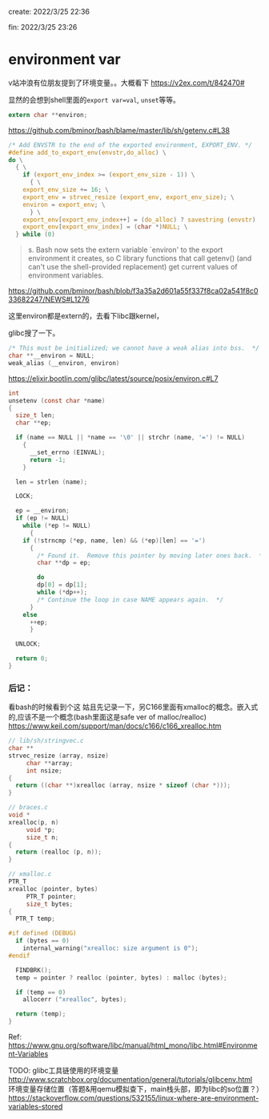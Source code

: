 create: 2022/3/25 22:36

fin: 2022/3/25 23:26

# environment var
v站冲浪有位朋友提到了环境变量。。大概看下
https://v2ex.com/t/842470#

显然的会想到shell里面的`export var=val`, `unset`等等。
```c
extern char **environ;
```
https://github.com/bminor/bash/blame/master/lib/sh/getenv.c#L38

```c
/* Add ENVSTR to the end of the exported environment, EXPORT_ENV. */
#define add_to_export_env(envstr,do_alloc) \
do \
  { \
    if (export_env_index >= (export_env_size - 1)) \
      { \
	export_env_size += 16; \
	export_env = strvec_resize (export_env, export_env_size); \
	environ = export_env; \
      } \
    export_env[export_env_index++] = (do_alloc) ? savestring (envstr) : envstr; \
    export_env[export_env_index] = (char *)NULL; \
  } while (0)
```

> s.  Bash now sets the extern variable `environ' to the export environment it
>     creates, so C library functions that call getenv() (and can't use the
>     shell-provided replacement) get current values of environment variables.


https://github.com/bminor/bash/blob/f3a35a2d601a55f337f8ca02a541f8c033682247/NEWS#L1276

这里environ都是extern的，去看下libc跟kernel，

glibc搜了一下。
```C
/* This must be initialized; we cannot have a weak alias into bss.  */
char **__environ = NULL;
weak_alias (__environ, environ)
```

https://elixir.bootlin.com/glibc/latest/source/posix/environ.c#L7


```c
int
unsetenv (const char *name)
{
  size_t len;
  char **ep;

  if (name == NULL || *name == '\0' || strchr (name, '=') != NULL)
    {
      __set_errno (EINVAL);
      return -1;
    }

  len = strlen (name);

  LOCK;

  ep = __environ;
  if (ep != NULL)
    while (*ep != NULL)
      {
	if (!strncmp (*ep, name, len) && (*ep)[len] == '=')
	  {
	    /* Found it.  Remove this pointer by moving later ones back.  */
	    char **dp = ep;

	    do
		dp[0] = dp[1];
	    while (*dp++);
	    /* Continue the loop in case NAME appears again.  */
	  }
	else
	  ++ep;
      }

  UNLOCK;

  return 0;
}


```

### 后记：
看bash的时候看到个这 姑且先记录一下，另C166里面有xmalloc的概念。嵌入式的,应该不是一个概念(bash里面这是safe ver of malloc/realloc)
https://www.keil.com/support/man/docs/c166/c166_xrealloc.htm

```c
// lib/sh/stringvec.c
char **
strvec_resize (array, nsize)
     char **array;
     int nsize;
{
  return ((char **)xrealloc (array, nsize * sizeof (char *)));
}

// braces.c
void *
xrealloc(p, n)
     void *p;
     size_t n;
{
  return (realloc (p, n));
}

// xmalloc.c
PTR_T
xrealloc (pointer, bytes)
     PTR_T pointer;
     size_t bytes;
{
  PTR_T temp;

#if defined (DEBUG)
  if (bytes == 0)
    internal_warning("xrealloc: size argument is 0");
#endif

  FINDBRK();
  temp = pointer ? realloc (pointer, bytes) : malloc (bytes);

  if (temp == 0)
    allocerr ("xrealloc", bytes);

  return (temp);
}
```

Ref:
https://www.gnu.org/software/libc/manual/html_mono/libc.html#Environment-Variables


TODO:
glibc工具链使用的环境变量 http://www.scratchbox.org/documentation/general/tutorials/glibcenv.html
环境变量存储位置（答题&用qemu模拟查下，main栈头部，即为libc的so位置？）https://stackoverflow.com/questions/532155/linux-where-are-environment-variables-stored
